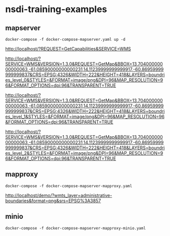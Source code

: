 # nsdi-training-examples

## mapserver

```docker
docker-compose -f docker-compose-mapserver.yaml up -d
```

<http://localhost/?REQUEST=GetCapabilities&SERVICE=WMS>

<http://localhost/?SERVICE=WMS&VERSION=1.3.0&REQUEST=GetMap&BBOX=13.70400000000000063,-61.08590000000000231,14.11239999999999917,-60.86959999999999837&CRS=EPSG:4326&WIDTH=222&HEIGHT=418&LAYERS=boundries_level_0&STYLES=&FORMAT=image/png&DPI=96&MAP_RESOLUTION=96&FORMAT_OPTIONS=dpi:96&TRANSPARENT=TRUE>

<http://localhost/?SERVICE=WMS&VERSION=1.3.0&REQUEST=GetMap&BBOX=13.70400000000000063,-61.08590000000000231,14.11239999999999917,-60.86959999999999837&CRS=EPSG:4326&WIDTH=222&HEIGHT=418&LAYERS=boundries_level_1&STYLES=&FORMAT=image/png&DPI=96&MAP_RESOLUTION=96&FORMAT_OPTIONS=dpi:96&TRANSPARENT=TRUE>

<http://localhost/?SERVICE=WMS&VERSION=1.3.0&REQUEST=GetMap&BBOX=13.70400000000000063,-61.08590000000000231,14.11239999999999917,-60.86959999999999837&CRS=EPSG:4326&WIDTH=222&HEIGHT=418&LAYERS=boundries_level_2&STYLES=&FORMAT=image/png&DPI=96&MAP_RESOLUTION=96&FORMAT_OPTIONS=dpi:96&TRANSPARENT=TRUE>

## mapproxy

```docker
docker-compose -f docker-compose-mapserver-mapproxy.yaml
```

<http://localhost/demo/?wmts_layer=administrative-boundaries&format=png&srs=EPSG%3A3857>

## minio

```docker
docker-compose -f docker-compose-mapserver-mapproxy-minio.yaml
```
